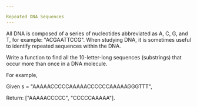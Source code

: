 ```yaml
---

Repeated DNA Sequences 
---
```



All DNA is composed of a series of nucleotides abbreviated as A, C, G, and T, for example: "ACGAATTCCG". When studying DNA, it is sometimes useful to identify repeated sequences within the DNA.

Write a function to find all the 10-letter-long sequences (substrings) that occur more than once in a DNA molecule.


For example,

Given s = "AAAAACCCCCAAAAACCCCCCAAAAAGGGTTT",

Return:
["AAAAACCCCC", "CCCCCAAAAA"].


